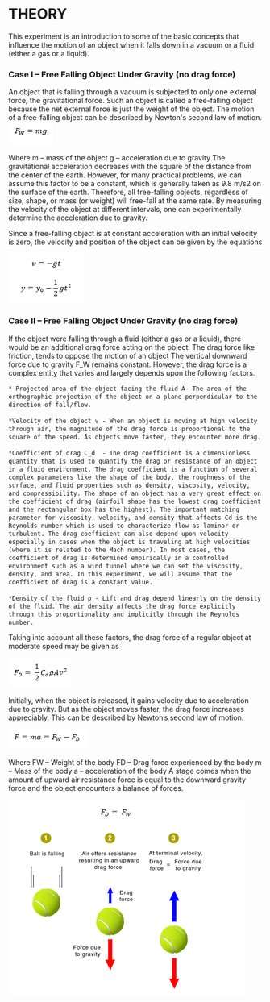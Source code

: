 # THEORY
This experiment is an introduction to some of the basic concepts that influence the motion of an object when it falls down in a vacuum or a fluid (either a gas or a liquid).    

### Case I – Free Falling Object Under Gravity (no drag force)
An object that is falling through a vacuum is subjected to only one external force, the gravitational force. Such an object is called a free-falling object because the net external force is just the weight of the object. The motion of a free-falling object can be described by Newton's second law of motion.
![](images/1.png) 
			
Where m – mass of the object
	g – acceleration due to gravity
The gravitational acceleration decreases with the square of the distance from the center of the earth. However, for many practical problems, we can assume this factor to be a constant, which is generally taken as 9.8 m/s2 on the surface of the earth. Therefore, all free-falling objects, regardless of size, shape, or mass (or weight) will free-fall at the same rate. By measuring the velocity of the object at different intervals, one can experimentally determine the acceleration due to gravity. 

Since a free-falling object is at constant acceleration with an initial velocity is zero, the velocity and position of the object can be given by the equations

![](images/2.png) 

### Case II – Free Falling Object Under Gravity (no drag force)
If the object were falling through a fluid (either a gas or a liquid), there would be an additional drag force acting on the object. The drag force like friction, tends to oppose the motion of an object The vertical downward force due to gravity F_W  remains constant. However, the drag force is a complex entity that varies and largely depends upon the following factors.

	* Projected area of the object facing the fluid A- The area of the orthographic projection of the object on a plane perpendicular to the direction of fall/flow.
 
	*Velocity of the object v - When an object is moving at high velocity through air, the magnitude of the drag force is proportional to the square of the speed. As objects move faster, they encounter more drag.
 
	*Coefficient of drag C_d  - The drag coefficient is a dimensionless quantity that is used to quantify the drag or resistance of an object in a fluid environment. The drag coefficient is a function of several complex parameters like the shape of the body, the roughness of the surface, and fluid properties such as density, viscosity, velocity, and compressibility. The shape of an object has a very great effect on the coefficient of drag (airfoil shape has the lowest drag coefficient and the rectangular box has the highest). The important matching parameter for viscosity, velocity, and density that affects Cd is the Reynolds number which is used to characterize flow as laminar or turbulent. The drag coefficient can also depend upon velocity especially in cases when the object is traveling at high velocities (where it is related to the Mach number). In most cases, the coefficient of drag is determined empirically in a controlled environment such as a wind tunnel where we can set the viscosity, density, and area. In this experiment, we will assume that the coefficient of drag is a constant value.
 
	*Density of the fluid ρ - Lift and drag depend linearly on the density of the fluid. The air density affects the drag force explicitly through this proportionality and implicitly through the Reynolds number.
 
Taking into account all these factors, the drag force of a regular object at moderate speed may be given as 

![](images/3.png) 

Initially, when the object is released, it gains velocity due to acceleration due to gravity. But as the object moves faster, the drag force increases appreciably. This can be described by Newton’s second law of motion.

![](images/4.png)  
					    
Where FW – Weight of the body
	FD – Drag force experienced by the body
	m – Mass of the body
	a – acceleration of the body
A stage comes when the amount of upward air resistance force is equal to the downward gravity force and the object encounters a balance of forces. 

![](images/5.png) 
